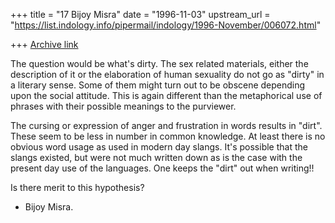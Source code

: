 +++
title = "17 Bijoy Misra"
date = "1996-11-03"
upstream_url = "https://list.indology.info/pipermail/indology/1996-November/006072.html"

+++
[Archive link](https://list.indology.info/pipermail/indology/1996-November/006072.html)


The question would be what's dirty.  The sex related materials,
either the description of it or the elaboration of human sexuality
do not go as "dirty" in  a literary sense.  Some of them might
turn out to be obscene depending upon the social attitude.
This is again different than the metaphorical use of phrases
with their possible meanings to the purviewer.

The cursing or expression of anger and frustration in words 
results in "dirt".  These seem to be less in number in common 
knowledge.  At least there is no obvious word usage as used 
in modern day slangs.  It's possible that the slangs existed, 
but were not much written down as is the case with the present 
day use of the languages. One keeps the "dirt" out when writing!!

Is there merit to this hypothesis?

- Bijoy Misra.





